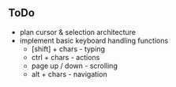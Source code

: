 ToDo
----

 - plan cursor & selection architecture
 - implement basic keyboard handling functions
   - [shift] + chars - typing
   - ctrl + chars - actions
   - page up / down - scrolling
   - alt + chars - navigation
